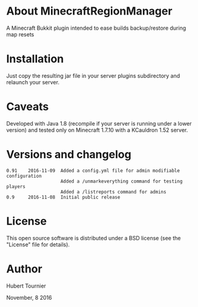 # About MinecraftRegionManager
A Minecraft Bukkit plugin intended to ease builds backup/restore during map resets

Installation
============
Just copy the resulting jar file in your server plugins subdirectory and relaunch your server.

Caveats
=======
Developed with Java 1.8 (recompile if your server is running under a lower version) and tested only on Minecraft 1.7.10 with a KCauldron 1.52 server.

Versions and changelog
======================
	0.91	2016-11-09	Added a config.yml file for admin modifiable configuration
						Added a /unmarkeverything command for testing players
						Added a /listreports command for admins
	0.9		2016-11-08	Initial public release

License
=======
This open source software is distributed under a BSD license (see the "License" file for details).

Author
======
Hubert Tournier

November, 8 2016
